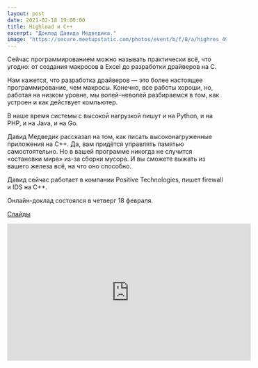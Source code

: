 ```yaml
---
layout: post
date: 2021-02-18 19:00:00
title: Highload и C++
excerpt: "Доклад Давида Медведика."
image: "https://secure.meetupstatic.com/photos/event/b/f/8/a/highres_494749034.jpeg"
---
```


Сейчас программированием можно называть практически всё, что угодно: от создания макросов в Excel до разработки драйверов на C.

Нам кажется, что разработка драйверов — это более настоящее программирование, чем макросы. Конечно, все работы хороши, но, работая на низком уровне, мы волей-неволей разбираемся в том, как устроен и как действует компьютер.

В наше время системы с высокой нагрузкой пишут и на Python, и на PHP, и на Java, и на Go.

Давид Медведик рассказал на том, как писать высоконагруженные приложения на C++. Да, вам придётся управлять памятью самостоятельно. Но в вашей программе никогда не случится «остановки мира» из-за сборки мусора. И вы сможете выжать из вашего железа всё, на что оно способно.

Давид сейчас работает в компании Positive Technologies, пишет firewall и IDS на C++.

Онлайн-доклад состоялся в четверг 18 февраля.

[Слайды](/downloads/highload-and-c++.pdf)

<div class="video">
    <iframe width="560" height="315" src="https://www.youtube.com/embed/fURpxrzjxxs" frameborder="0" allow="accelerometer; autoplay; clipboard-write; encrypted-media; gyroscope; picture-in-picture" allowfullscreen></iframe>
</div>
